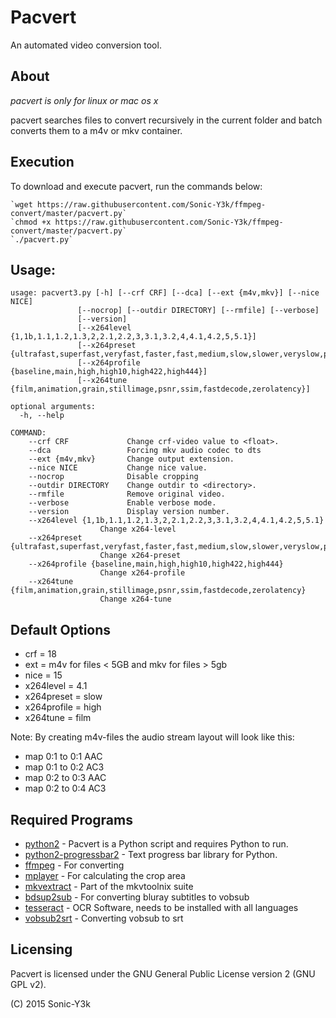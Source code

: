 Pacvert
==============
An automated video conversion tool.

About
-----
*pacvert is only for linux or mac os x*

pacvert searches files to convert recursively in the current folder and batch converts them to a m4v or mkv container.

Execution
---------
To download and execute pacvert, run the commands below:

>
    `wget https://raw.githubusercontent.com/Sonic-Y3k/ffmpeg-convert/master/pacvert.py`  
    `chmod +x https://raw.githubusercontent.com/Sonic-Y3k/ffmpeg-convert/master/pacvert.py`  
    `./pacvert.py`  

Usage:
------
>
    usage: pacvert3.py [-h] [--crf CRF] [--dca] [--ext {m4v,mkv}] [--nice NICE]
                   [--nocrop] [--outdir DIRECTORY] [--rmfile] [--verbose]
                   [--version]
                   [--x264level {1,1b,1.1,1.2,1.3,2,2.1,2.2,3,3.1,3.2,4,4.1,4.2,5,5.1}]
                   [--x264preset {ultrafast,superfast,veryfast,faster,fast,medium,slow,slower,veryslow,placebo}]
                   [--x264profile {baseline,main,high,high10,high422,high444}]
                   [--x264tune {film,animation,grain,stillimage,psnr,ssim,fastdecode,zerolatency}]
>    
    optional arguments:
      -h, --help
>    
>
    COMMAND:
        --crf CRF             Change crf-video value to <float>.
        --dca                 Forcing mkv audio codec to dts
        --ext {m4v,mkv}       Change output extension.
        --nice NICE           Change nice value.
        --nocrop              Disable cropping
        --outdir DIRECTORY    Change outdir to <directory>.
        --rmfile              Remove original video.
        --verbose             Enable verbose mode.
        --version             Display version number.
        --x264level {1,1b,1.1,1.2,1.3,2,2.1,2.2,3,3.1,3.2,4,4.1,4.2,5,5.1}
                        Change x264-level
        --x264preset {ultrafast,superfast,veryfast,faster,fast,medium,slow,slower,veryslow,placebo}
                        Change x264-preset
        --x264profile {baseline,main,high,high10,high422,high444}
                        Change x264-profile
        --x264tune {film,animation,grain,stillimage,psnr,ssim,fastdecode,zerolatency}
                        Change x264-tune

Default Options
---------------
* crf = 18
* ext = m4v for files < 5GB and mkv for files > 5gb
* nice = 15
* x264level = 4.1
* x264preset = slow
* x264profile = high
* x264tune = film

Note: By creating m4v-files the audio stream layout will look like this:
* map 0:1 to 0:1 AAC
* map 0:1 to 0:2 AC3
* map 0:2 to 0:3 AAC
* map 0:2 to 0:4 AC3

Required Programs
-----------------
* [python2](https://www.python.org/) - Pacvert is a Python script and requires Python to run.
* [python2-progressbar2](https://pypi.python.org/pypi/progressbar2) - Text progress bar library for Python.
* [ffmpeg](https://www.ffmpeg.org/) - For converting
* [mplayer](www.mplayerhq.hu/) - For calculating the crop area
* [mkvextract](https://www.bunkus.org/videotools/mkvtoolnix/) - Part of the mkvtoolnix suite
* [bdsup2sub](http://forum.doom9.org/showthread.php?p=1613303) - For converting bluray subtitles to vobsub
* [tesseract](http://code.google.com/p/tesseract-ocr/) - OCR Software, needs to be installed with all languages
* [vobsub2srt](https://github.com/ruediger/VobSub2SRT) - Converting vobsub to srt

Licensing
---------
Pacvert is licensed under the GNU General Public License version 2 (GNU GPL v2).

(C) 2015 Sonic-Y3k
